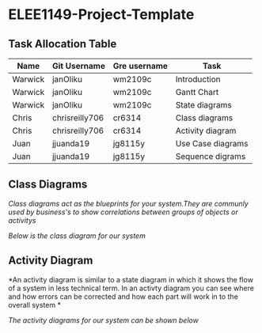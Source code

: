 # ELEE1149-Project-Template
 ## Task Allocation Table

 |Name| Git Username | Gre username| Task |
  |---|---|---|---|
  |Warwick|janOliku|wm2109c|Introduction|
  |Warwick|janOliku|wm2109c|Gantt Chart|
  |Warwick|janOliku|wm2109c|State diagrams|
  |Chris|chrisreilly706|cr6314|Class diagrams|
  |Chris|chrisreilly706|cr6314|Activity diagram|
  |Juan | jjuanda19 | jg8115y|Use Case diagrams|
  |Juan | jjuanda19 | jg8115y|Sequence digrams|

  ## Class Diagrams
  *Class diagrams act as the blueprints for your system.They are communly used by business's to show correlations between groups of objects or activitys*

 *Below is the class diagram for our system*
 
  ## Activity Diagram
  *An activity diagram is similar to a state diagram in which it shows the flow of a system in less technical term. In an activty diagram you can see where and how errors can be corrected and how each part will work in to the overall system *

 *The activity diagrams for our system can be shown below*       
